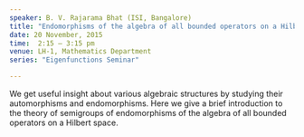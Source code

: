 ```yaml
---
speaker: B. V. Rajarama Bhat (ISI, Bangalore)
title: "Endomorphisms of the algebra of all bounded operators on a Hilbert space"
date: 20 November, 2015
time:  2:15 – 3:15 pm
venue: LH-1, Mathematics Department
series: "Eigenfunctions Seminar"

---
```


We get useful insight about various algebraic structures by studying 
their automorphisms and endomorphisms. Here we give a brief introduction to the 
theory of semigroups of endomorphisms of the algebra of all bounded operators 
on a Hilbert space.
